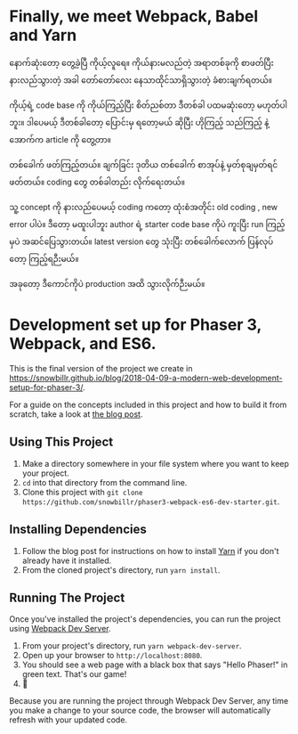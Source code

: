 # Finally, we meet Webpack, Babel and Yarn 
နောက်ဆုံးတော့ တွေ့ခဲ့ပြီ ကိုယ့်လူရေ။ ကိုယ်နားမလည်တဲ့ အရာတစ်ခုကို စာဖတ်ပြီး နားလည်သွားတဲ့ အခါ တော်တော်လေး နေသာထိုင်သာရှိသွားတဲ့ ခံစားချက်ရတယ်။
 
ကိုယ့်ရဲ့ code base ကို ကိုယ်ကြည့်ပြီး စိတ်ညစ်တာ ဒီတစ်ခါ ပထမဆုံးတော့ မဟုတ်ပါဘူး။ ဒါပေမယ့် ဒီတစ်ခါတော့ ပြောင်းမှ ရတော့မယ် ဆိုပြီး ဟိုကြည့် သည်ကြည့် နဲ့ အောက်က article ကို တွေ့တာ။
 
တစ်ခေါက် ဖတ်ကြည့်တယ်။ ချက်ခြင်း ဒုတိယ တစ်ခေါက် စာအုပ်နဲ့ မှတ်စုချမှတ်ရင် ဖတ်တယ်။ coding တွေ တစ်ခါတည်း လိုက်ရေးတယ်။
 
သူ့ concept ကို နားလည်ပေမယ့် coding ကတော့ ထုံးစံအတိုင်း old coding , new error ပါပဲ။ ဒီတော့ မထူးပါဘူး author ရဲ့ starter code base ကိုပဲ ကူးပြီး run ကြည့်မှပဲ အဆင်ပြေသွားတယ်။ latest version တွေ သုံးပြီး တစ်ခေါက်လောက် ပြန်လုပ်တော့ ကြည့်ရဉီးမယ်။
 
အခုတော့ ဒီကောင်ကိုပဲ production အထိ သွားလိုက်ဉီးမယ်။
# Development set up for Phaser 3, Webpack, and ES6.

This is the final version of the project we create in https://snowbillr.github.io/blog/2018-04-09-a-modern-web-development-setup-for-phaser-3/.

For a guide on the concepts included in this project and how to build it from scratch, take a look at [the blog post](https://snowbillr.github.io/blog/2018-04-09-a-modern-web-development-setup-for-phaser-3/).

## Using This Project

1. Make a directory somewhere in your file system where you want to keep your project.
1. `cd` into that directory from the command line.
1. Clone this project with `git clone https://github.com/snowbillr/phaser3-webpack-es6-dev-starter.git`.

## Installing Dependencies

1. Follow the blog post for instructions on how to install [Yarn](https://yarnpkg.com/en/) if you don't already have it installed.
1. From the cloned project's directory, run `yarn install`.

## Running The Project

Once you've installed the project's dependencies, you can run the project using [Webpack Dev Server](https://github.com/webpack/webpack-dev-server).

1. From your project's directory, run `yarn webpack-dev-server`.
1. Open up your browser to `http://localhost:8080`.
1. You should see a web page with a black box that says "Hello Phaser!" in green text. That's our game!
1. :tada:

Because you are running the project through Webpack Dev Server, any time you make a change to your source code, the browser will automatically refresh with your updated code.
